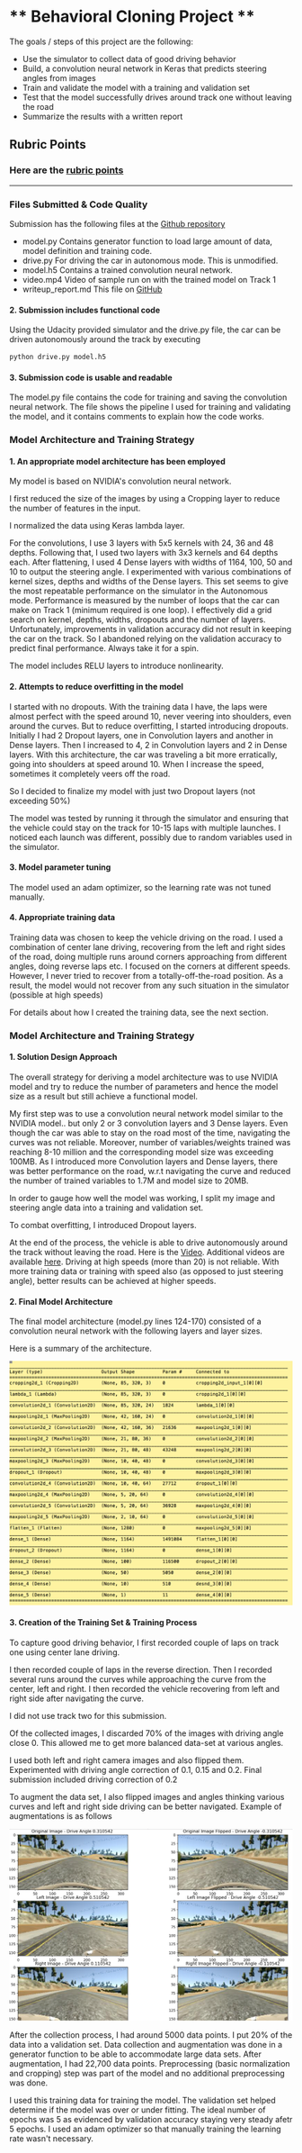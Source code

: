 

# ** Behavioral Cloning Project **

The goals / steps of this project are the following:
* Use the simulator to collect data of good driving behavior
* Build, a convolution neural network in Keras that predicts steering angles from images
* Train and validate the model with a training and validation set
* Test that the model successfully drives around track one without leaving the road
* Summarize the results with a written report


[//]: # (Image References)

[image1]: ./images/model.png "Model Visualization"
[image2]: ./images/image_augmentation.png "Augmented Image"

## Rubric Points

### Here are the [rubric points](https://review.udacity.com/#!/rubrics/432/view)  

---
### Files Submitted & Code Quality

Submission has the following files at the [Github repository](https://github.com/gvogety/udacity-carnd-behavioral-cloning)
* model.py Contains generator function to load large amount of data, model definition and training code.
* drive.py For driving the car in autonomous mode. This is unmodified.
* model.h5 Contains a trained convolution neural network.
* video.mp4 Video of sample run on with the trained model on Track 1
* writeup_report.md This file on [GitHub](https://github.com/gvogety/udacity-carnd-behavioral-cloning/blob/master/writeup_report.md)

#### 2. Submission includes functional code

Using the Udacity provided simulator and the drive.py file, the car can be driven autonomously around the track by executing
```sh
python drive.py model.h5
```

#### 3. Submission code is usable and readable

The model.py file contains the code for training and saving the convolution neural network. The file shows the pipeline I used for training and validating the model, and it contains comments to explain how the code works.

### Model Architecture and Training Strategy

#### 1. An appropriate model architecture has been employed

My model is based on NVIDIA's convolution neural network.

I first reduced the size of the images by using a Cropping layer to reduce the number of features in the input.

I normalized the data using Keras lambda layer.

For the convolutions, I use 3 layers with 5x5 kernels with 24, 36 and 48 depths. Following that, I used two layers with 3x3 kernels and 64 depths each. After flattening, I used 4 Dense layers with widths of 1164, 100, 50 and 10 to output the steering angle. I experimented with various combinations of kernel sizes, depths and widths of the Dense layers. This set seems to give the most repeatable performance on the simulator in the Autonomous mode. Performance is measured by the number of loops that the car can make on Track 1 (minimum required is one loop). I effectively did a grid search on kernel, depths, widths, dropouts and the number of layers. Unfortunately, improvements in validation accuracy did not result in keeping the car on the track. So I abandoned relying on the validation accuracy to predict final performance. Always take it for a spin.


The model includes RELU layers to introduce nonlinearity.

#### 2. Attempts to reduce overfitting in the model

I started with no dropouts. With the training data I have, the laps were almost perfect with the speed around 10, never veering into shoulders, even around the curves. But to reduce overfitting, I started introducing dropouts. Initially I had 2 Dropout layers, one in Convolution layers and another in Dense layers. Then I increased to 4, 2 in Convolution layers and 2 in Dense layers. With this architecture, the car was traveling a bit more erratically, going into shoulders at speed around 10. When I increase the speed, sometimes it completely veers off the road.

So I decided to finalize my model with just two Dropout layers (not exceeding 50%)

The model was tested by running it through the simulator and ensuring that the vehicle could stay on the track for 10-15 laps with multiple launches. I noticed each launch was different, possibly due to random variables used in the simulator.

#### 3. Model parameter tuning

The model used an adam optimizer, so the learning rate was not tuned manually.

#### 4. Appropriate training data

Training data was chosen to keep the vehicle driving on the road. I used a combination of center lane driving, recovering from the left and right sides of the road, doing multiple runs around corners approaching from different angles, doing reverse laps etc. I focused on the corners at different speeds. However, I never tried to recover from a totally-off-the-road position. As a result, the model would not recover from any such situation in the simulator (possible at high speeds)

For details about how I created the training data, see the next section.

### Model Architecture and Training Strategy

#### 1. Solution Design Approach

The overall strategy for deriving a model architecture was to use NVIDIA model and try to reduce the number of parameters and hence the model size as a result but still achieve a functional model.

My first step was to use a convolution neural network model similar to the NVIDIA model.. but only 2 or 3 convolution layers and 3 Dense layers. Even though the car was able to stay on the road most of the time, navigating the curves was not reliable. Moreover, number of variables/weights trained was reaching 8-10 million and the corresponding model size was exceeding 100MB. As I introduced more Convolution layers and Dense layers, there was better performance on the road, w.r.t navigating the curve and reduced the number of trained variables to 1.7M and model size to 20MB.

In order to gauge how well the model was working, I split my image and steering angle data into a training and validation set.

To combat overfitting, I introduced Dropout layers.

At the end of the process, the vehicle is able to drive autonomously around the track without leaving the road. Here is the [Video](https://github.com/gvogety/udacity-carnd-behavioral-cloning/blob/master/video.mp4). Additional videos are available [here](https://github.com/gvogety/udacity-carnd-behavioral-cloning/tree/master/video). Driving at high speeds (more than 20) is not reliable. With more training data or training with speed also (as opposed to just steering angle), better results can be achieved at higher speeds.

#### 2. Final Model Architecture

The final model architecture (model.py lines 124-170) consisted of a convolution neural network with the following layers and layer sizes.

Here is a summary of the architecture.

![alt text][image1]

#### 3. Creation of the Training Set & Training Process

To capture good driving behavior, I first recorded couple of laps on track one using center lane driving.

I then recorded couple of laps in the reverse direction. Then I recorded several runs around the curves while approaching the curve from the center, left and right. I then recorded the vehicle recovering from left and right side after navigating the curve.

I did not use track two for this submission.

Of the collected images, I discarded 70% of the images with driving angle close 0. This allowed me to get more balanced data-set at various angles.

I used both left and right camera images and also flipped them. Experimented with driving angle correction of 0.1, 0.15 and 0.2. Final submission included driving correction of 0.2

To augment the data set, I also flipped images and angles thinking various curves and left and right side driving can be better navigated.  Example of augmentations is as follows

![alt text][image2]

After the collection process, I had around 5000 data points. I put 20% of the data into a validation set.
Data collection and augmentation was done in a generator function to be able to accommodate large data sets.
After augmentation, I had 22,700 data points. Preprocessing (basic normalization and cropping) step was part of the model and no additional preprocessing was done.

I used this training data for training the model. The validation set helped determine if the model was over or under fitting. The ideal number of epochs was 5 as evidenced by validation accuracy staying very steady afetr 5 epochs. I used an adam optimizer so that manually training the learning rate wasn't necessary.
